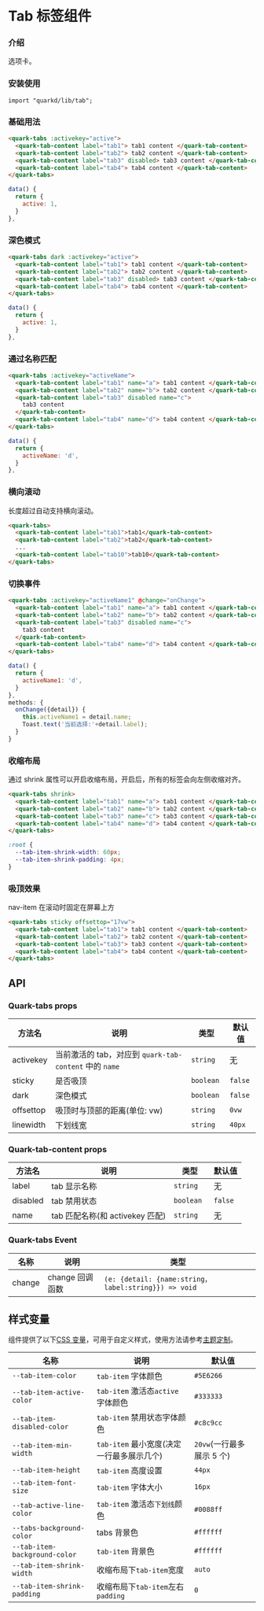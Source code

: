 # Tab 标签组件

### 介绍

选项卡。

### 安装使用

```tsx
import "quarkd/lib/tab";
```

### 基础用法

```html
<quark-tabs :activekey="active">
  <quark-tab-content label="tab1"> tab1 content </quark-tab-content>
  <quark-tab-content label="tab2"> tab2 content </quark-tab-content>
  <quark-tab-content label="tab3" disabled> tab3 content </quark-tab-content>
  <quark-tab-content label="tab4"> tab4 content </quark-tab-content>
</quark-tabs>
```

```javascript
data() {
  return {
    active: 1,
  }
},
```

### 深色模式

```html
<quark-tabs dark :activekey="active">
  <quark-tab-content label="tab1"> tab1 content </quark-tab-content>
  <quark-tab-content label="tab2"> tab2 content </quark-tab-content>
  <quark-tab-content label="tab3" disabled> tab3 content </quark-tab-content>
  <quark-tab-content label="tab4"> tab4 content </quark-tab-content>
</quark-tabs>
```

```javascript
data() {
  return {
    active: 1,
  }
},
```

### 通过名称匹配

```html
<quark-tabs :activekey="activeName">
  <quark-tab-content label="tab1" name="a"> tab1 content </quark-tab-content>
  <quark-tab-content label="tab2" name="b"> tab2 content </quark-tab-content>
  <quark-tab-content label="tab3" disabled name="c">
    tab3 content
  </quark-tab-content>
  <quark-tab-content label="tab4" name="d"> tab4 content </quark-tab-content>
</quark-tabs>
```

```js
data() {
  return {
    activeName: 'd',
  }
},
```

### 横向滚动

长度超过自动支持横向滚动。

```html
<quark-tabs>
  <quark-tab-content label="tab1">tab1</quark-tab-content>
  <quark-tab-content label="tab2">tab2</quark-tab-content>
  ...
  <quark-tab-content label="tab10">tab10</quark-tab-content>
</quark-tabs>
```

### 切换事件

```html
<quark-tabs :activekey="activeName1" @change="onChange">
  <quark-tab-content label="tab1" name="a"> tab1 content </quark-tab-content>
  <quark-tab-content label="tab2" name="b"> tab2 content </quark-tab-content>
  <quark-tab-content label="tab3" disabled name="c">
    tab3 content
  </quark-tab-content>
  <quark-tab-content label="tab4" name="d"> tab4 content </quark-tab-content>
</quark-tabs>
```

```js
data() {
  return {
    activeName1: 'd',
  }
},
methods: {
  onChange({detail}) {
    this.activeName1 = detail.name;
    Toast.text('当前选择:'+detail.label);
  }
}
```

### 收缩布局

通过 shrink 属性可以开启收缩布局，开启后，所有的标签会向左侧收缩对齐。

```html
<quark-tabs shrink>
  <quark-tab-content label="tab1" name="a"> tab1 content </quark-tab-content>
  <quark-tab-content label="tab2" name="b"> tab2 content </quark-tab-content>
  <quark-tab-content label="tab3" name="c"> tab3 content </quark-tab-content>
  <quark-tab-content label="tab4" name="d"> tab4 content </quark-tab-content>
</quark-tabs>
```

```css
:root {
  --tab-item-shrink-width: 60px;
  --tab-item-shrink-padding: 4px;
}
```

### 吸顶效果

nav-item 在滚动时固定在屏幕上方

```html
<quark-tabs sticky offsettop="17vw">
  <quark-tab-content label="tab1"> tab1 content </quark-tab-content>
  <quark-tab-content label="tab2"> tab2 content </quark-tab-content>
  <quark-tab-content label="tab3"> tab3 content </quark-tab-content>
  <quark-tab-content label="tab4"> tab4 content </quark-tab-content>
</quark-tabs>
```

## API

### Quark-tabs props

| 方法名    | 说明                                                   | 类型       | 默认值  |
| --------- | ------------------------------------------------------ | ---------- | ------- |
| activekey | 当前激活的 tab，对应到 `quark-tab-content` 中的 `name` | `string`   | 无      |
| sticky    | 是否吸顶                                               | `boolean ` | `false` |
| dark      | 深色模式                                               | `boolean ` | `false` |
| offsettop | 吸顶时与顶部的距离(单位: vw)                           | `string `  | `0vw`   |
| linewidth | 下划线宽                                               | `string `  | `40px`  |

### Quark-tab-content props

| 方法名   | 说明                            | 类型       | 默认值  |
| -------- | ------------------------------- | ---------- | ------- |
| label    | tab 显示名称                    | `string `  | 无      |
| disabled | tab 禁用状态                    | `boolean ` | `false` |
| name     | tab 匹配名称(和 activekey 匹配) | `string `  | 无      |

### Quark-tabs Event

| 名称   | 说明            | 类型                                                 |
| ------ | --------------- | ---------------------------------------------------- |
| change | change 回调函数 | `(e: {detail: {name:string，label:string}}) => void` |

## 样式变量

组件提供了以下[CSS 变量](https://developer.mozilla.org/zh-CN/docs/Web/CSS/Using_CSS_custom_properties)，可用于自定义样式，使用方法请参考[主题定制](#/zh-CN/guide/theme)。

| 名称                          | 说明                                      | 默认值                    |
| ----------------------------- | ----------------------------------------- | ------------------------- |
| `--tab-item-color`            | `tab-item` 字体颜色                       | `#5E6266`                 |
| `--tab-item-active-color`     | `tab-item` 激活态`active`字体颜色         | `#333333`                 |
| `--tab-item-disabled-color`   | `tab-item` 禁用状态字体颜色               | `#c8c9cc`                 |
| `--tab-item-min-width`        | `tab-item` 最小宽度(决定一行最多展示几个) | `20vw`(一行最多展示 5 个) |
| `--tab-item-height`           | `tab-item` 高度设置                       | `44px `                   |
| `--tab-item-font-size`        | `tab-item` 字体大小                       | `16px`                    |
| `--tab-active-line-color`     | `tab-item` 激活态`下划线`颜色             | `#0088ff `                |
| `--tabs-background-color`     | tabs 背景色                               | `#ffffff`                 |
| `--tab-item-background-color` | `tab-item` 背景色                         | `#ffffff `                |
| `--tab-item-shrink-width`     | 收缩布局下`tab-item`宽度                  | `auto`                    |
| `--tab-item-shrink-padding`   | 收缩布局下`tab-item`左右`padding`         | `0`                       |
